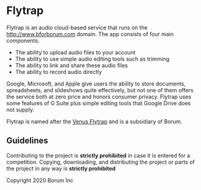 # Flytrap

Flytrap is an audio cloud-based service that runs on the http://www.bforborum.com domain. The app consists of four main components:
 - The ability to upload audio files to your account
 - The ability to use simple audio editing tools such as trimming
 - The ability to link and share these audio files
 - The ability to record audio directly
 
Google, Microsoft, and Apple give users the ability to store documents, spreadsheets, and slideshows quite effectively, but not one of them offers the service both at zero price and honors consumer privacy. Flytrap uses some features of G Suite plus simple editing tools that Google Drive does not supply. 

Flytrap is named after the [Venus Flytrap](https://en.wikipedia.org/wiki/Venus_flytrap) and is a subsidiary of Borum. 
 
## Guidelines
 
Contributing to the project is **strictly prohibited** in case it is entered for a competition. 
Copying, downloading, and distributing the project or parts of the project in any way is **strictly prohibited**

Copyright 2020 Borum Inc
